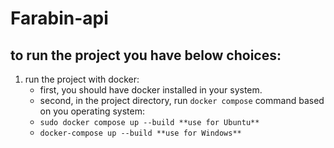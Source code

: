 # Farabin-api

## to run the project you have below choices:

1. run the project with docker:
   - first, you should have docker installed in your system.
   - second, in the project directory, run `docker compose` command based on you operating system:
   - ```sudo docker compose up --build **use for Ubuntu**```
   - ```docker-compose up --build **use for Windows**```
